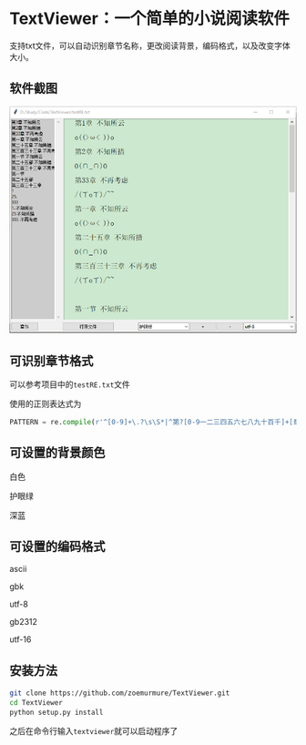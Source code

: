 # TextViewer：一个简单的小说阅读软件

支持txt文件，可以自动识别章节名称，更改阅读背景，编码格式，以及改变字体大小。

## 软件截图

![screenshot](https://github.com/zoemurmure/TextViewer/blob/master/docs/screenshot.png)

## 可识别章节格式

可以参考项目中的`testRE.txt`文件

使用的正则表达式为

```python
PATTERN = re.compile(r'^[0-9]+\.?\s\S*|^第?[0-9一二三四五六七八九十百千]+[章节部]\s\S*|^chapter\s*[0-9]+\s\S*', re.MULTILINE)
```

## 可设置的背景颜色

白色

护眼绿

深蓝

## 可设置的编码格式

ascii

gbk

utf-8

gb2312

utf-16

## 安装方法

```bash
git clone https://github.com/zoemurmure/TextViewer.git
cd TextViewer
python setup.py install
```

之后在命令行输入`textviewer`就可以启动程序了

